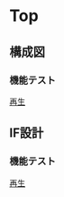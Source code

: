 # Top

## 構成図

### 機能テスト

[再生](構成図/機能テスト/再生/再生.md)

## IF設計

### 機能テスト

[再生](インターフェース設計/機能テスト/再生/再生.md)
